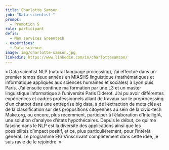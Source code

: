 ```yaml
---
title: Charlotte Samson
job: "Data scientist "
promos:
  - Promotion 5
role: participant
defis: 
  - Mes services Greentech
- expertises:
  - Data science
image: img/charlotte-samson.jpg
linkedin: https://www.linkedin.com/in/charlottesamson/
---
```

« Data scientist NLP (natural language processing), j’ai effectué dans un premier temps deux années en MIASHS linguistique (mathématiques et informatique appliqués aux sciences humaines et sociales) à Lyon puis Paris. J’ai ensuite continué ma formation par une L3 et un master linguistique informatique à l’université Paris Diderot. J’ai pu avoir différentes expériences et cadres professionnels allant de travaux sur le preprocessing d’un chatbot dans une entreprise big data, à de l’extraction de mots clés et de la classification sur des propositions citoyennes au sein de la civic-tech Make.org, ou encore, plus récemment, participer à l’élaboration d’IntelligIA, une solution d’analyse d’états hypothécaires. Depuis le début, ce qui me fascine dans le NLP est la diversité des applications ainsi que les possibilités d’impact positif, et ce, plus particulièrement, pour l’intérêt général. Le programme EIG s’inscrivant complètement dans cette idée, je suis ravie de le rejoindre. »
